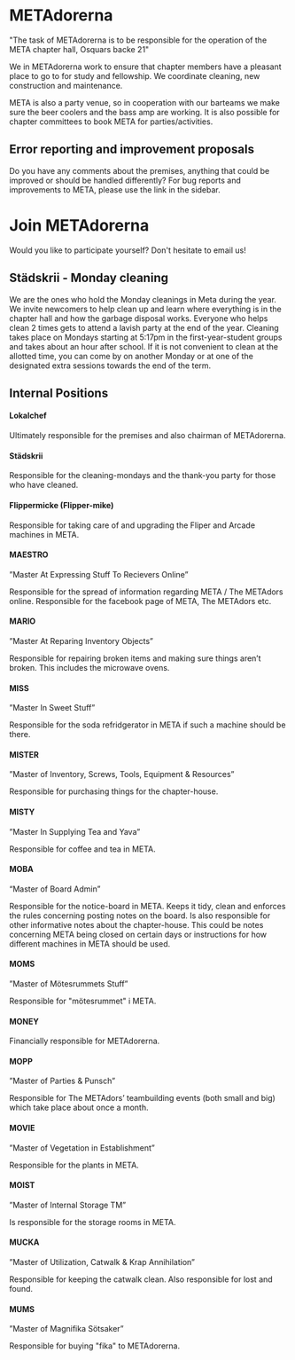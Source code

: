 # METAdorerna

"The task of METAdorerna is to be responsible for the operation of the META chapter hall, Osquars backe 21"

We in METAdorerna work to ensure that chapter members have a pleasant place to go to for study and fellowship. We coordinate cleaning, new construction and maintenance.

META is also a party venue, so in cooperation with our barteams we make sure the beer coolers and the bass amp are working. It is also possible for chapter committees to book META for parties/activities.

## Error reporting and improvement proposals

Do you have any comments about the premises, anything that could be improved or should be handled differently? For bug reports and improvements to META, please use the link in the sidebar.

# Join METAdorerna

Would you like to participate yourself? Don't hesitate to email us!

## Städskrii - Monday cleaning

We are the ones who hold the Monday cleanings in Meta during the year. We invite newcomers to help clean up and learn where everything is in the chapter hall and how the garbage disposal works. Everyone who helps clean 2 times gets to attend a lavish party at the end of the year. Cleaning takes place on Mondays starting at 5:17pm in the first-year-student groups and takes about an hour after school. If it is not convenient to clean at the allotted time, you can come by on another Monday or at one of the designated extra sessions towards the end of the term.

## Internal Positions

#### Lokalchef

Ultimately responsible for the premises and also chairman of METAdorerna.

#### Städskrii 

Responsible for the cleaning-mondays and the thank-you party for those who have cleaned.

#### Flippermicke (Flipper-mike)

Responsible for taking care of and upgrading the Fliper and Arcade machines in META.

#### MAESTRO

”Master At Expressing Stuff To Recievers Online”

Responsible for the spread of information regarding META / The METAdors online. Responsible for the facebook page of META, The METAdors etc.

#### MARIO

”Master At Reparing Inventory Objects”

Responsible for repairing broken items and making sure things aren’t broken. This includes the microwave ovens.

#### MISS

”Master In Sweet Stuff”

Responsible for the soda refridgerator in META if such a machine should be there.

#### MISTER

”Master of Inventory, Screws, Tools, Equipment & Resources”

Responsible for purchasing things for the chapter-house.

#### MISTY

”Master In Supplying Tea and Yava”

Responsible for coffee and tea in META.

#### MOBA

“Master of Board Admin”

Responsible for the notice-board in META. Keeps it tidy, clean and enforces the rules concerning posting notes on the board. Is also responsible for other informative notes about the chapter-house. This could be notes concerning META being closed on certain days or instructions for how different machines in META should be used.

#### MOMS
”Master of Mötesrummets Stuff”

Responsible for "mötesrummet" i META. 

#### MONEY

Financially responsible for METAdorerna.

#### MOPP

”Master of Parties & Punsch”

Responsible for The METAdors’ teambuilding events (both small and big) which take place about once a month.

#### MOVIE

”Master of Vegetation in Establishment”

Responsible for the plants in META.

#### MOIST

”Master of Internal Storage TM”

Is responsible for the storage rooms in META.

#### MUCKA

”Master of Utilization, Catwalk & Krap Annihilation”

Responsible for keeping the catwalk clean. Also responsible for lost and found.

#### MUMS
”Master of Magnifika Sötsaker”

Responsible for buying "fika" to METAdorerna.
